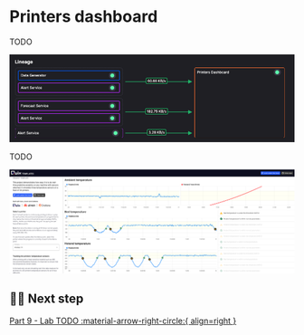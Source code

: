 # Printers dashboard

TODO

![Printers dashboard pipeline segment](./images/printers-dashboard-pipeline-segment.png)

TODO

![Printers dashboard](./images/printers-dashboard.png)

## 🏃‍♀️ Next step

[Part 9 - Lab TODO :material-arrow-right-circle:{ align=right }](TODO)
